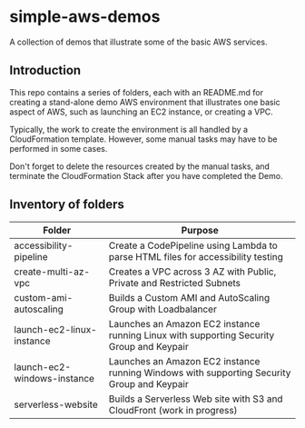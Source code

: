 # simple-aws-demos
A collection of demos that illustrate some of the basic AWS services.

## Introduction ##
This repo contains a series of folders, each with an README.md for creating a stand-alone demo AWS environment that illustrates one basic aspect of AWS, such as launching an EC2 instance, or creating a VPC.

Typically, the work to create the environment is all handled by a CloudFormation template. 
However, some manual tasks may have to be performed in some cases.

Don't forget to delete the resources created by the manual tasks, and terminate the CloudFormation Stack after you have completed the Demo.

## Inventory of folders ##

| Folder | Purpose |
| ------ | ------- |
| accessibility-pipeline | Create a CodePipeline using Lambda to parse HTML files for accessibility testing |
| create-multi-az-vpc | Creates a VPC across 3 AZ with Public, Private and Restricted Subnets |
| custom-ami-autoscaling | Builds a Custom AMI and AutoScaling Group with Loadbalancer |
| launch-ec2-linux-instance | Launches an Amazon EC2 instance running Linux with supporting Security Group and Keypair |
| launch-ec2-windows-instance | Launches an Amazon EC2 instance running Windows with supporting Security Group and Keypair |
| serverless-website | Builds a Serverless Web site with S3 and CloudFront (work in progress) |
